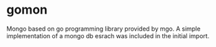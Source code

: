 gomon
=====

Mongo based on go programming library provided by mgo. 
A simple implementation of a mongo db esrach was included in the initial import.

